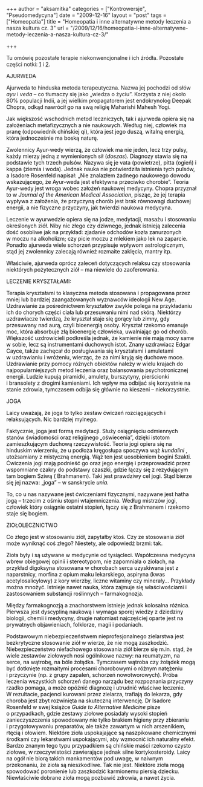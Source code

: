 +++
author = "aksamitka"
categories = ["Kontrowersje", "Pseudomedycyna"]
date = "2009-12-16"
layout = "post"
tags = ["Homeopatia"]
title = "Homeopatia i inne alternatywne metody leczenia a nasza kultura cz. 3"
url = "/2009/12/16/homeopatia-i-inne-alternatywne-metody-leczenia-a-nasza-kultura-cz-3/"

+++

Tu omówię pozostałe terapie niekonwencjonalne i ich źródła. Pozostałe części notki: [1][1] i [2][2].

<!--more-->

AJURWEDA

Ajurweda to hinduska metoda terapeutyczna. Nazwa jej pochodzi od słów _ayu_ i _veda_ &#8211; co tłumaczy się jako &#8222;wiedza o życiu&#8221;. Korzysta z niej około 80% populacji Indii, a jej wielkim propagatorem jest <span style="color: #000000;">endokrynolog Deepak Chopra, odkąd nawrócił go na swą religię Maharishi Mahesh Yogi. </span>

<span style="color: #000000;">Jak większość wschodnich metod leczniczych, tak i ajurweda opiera się na założeniach metafizycznych a nie naukowych. Według niej, człowiek ma pranę (odpowiednik chińskiej qi), która jest jego duszą, witalną energią, która jednocześnie ma boską naturę. </span>

<span style="color: #000000;">Zwolennicy Ayur-wedy wierzą, że człowiek ma nie jeden, lecz trzy pulsy, każdy mierzy jedną z wymienionych sił (<em>doszas</em>). Diagnozy stawia się na podstawie tych trzech pulsów. Nazywa się je vata (powietrze), pitta (ogień) i kappa (ziemia i woda). Jednak nauka nie potwierdziła istnienia tych pulsów, a Isadore Rosenfeld napisał: </span> <span style="color: #800000;"><span style="color: #000000;">&#8222;Nie znalazłem żadnego naukowego dowodu wskazującego, że Ayur-weda jest efektywna przeciwko chorobie&#8221;. </span></span><span style="color: #000000;">Teoria Ayur-wedy jest wroga wobec założeń naukowej medycyny. Chopra przyznał to w</span><span style="color: #800000;"><em> <span style="color: #000000;">Journal of the American Medical Association</span></em></span><span style="color: #000000;">, pisząc, że jej terapia wypływa z założenia, że przyczyną chorób jest brak równowagi duchowej energii, a nie fizyczne przyczyny, jak twierdzi naukowa medycyna. </span>

<span style="color: #000000;">Leczenie w ayurwedzie opiera się na jodze, medytacji, masażu i stosowaniu określonych ziół. Niby nic złego czy dziwnego, jednak istnieją zalecenia dość osobliwe jak na przykład: </span><span style="color: #800000;"><span style="color: #000000;">zjadanie odchodów kozła zanurzonych w moczu na alkoholizm; czy picie moczu z mlekiem jako lek na zaparcie. Ponadto ajurweda wiele schorzeń przypisuje wpływom astrologicznym, stąd jej zwolennicy zalecają również rozmaite zaklęcia, mantry itp.</span></span>

<span style="color: #800000;"><span style="color: #000000;">Właściwie, ajurweda oprócz zaleceń dotyczących relaksu czy stosowania niektórych pożytecznych ziół &#8211; ma niewiele do zaoferowania. </span></span>

<p style="text-align: left;">
  <span style="color: #800000;"><span style="color: #000000;">LECZENIE KRYSZTAŁAMI:</span></span>
</p>

<span style="color: #800000;"><span style="color: #000000;">Terapia kryształami to klasyczna metoda stosowana i propagowana przez mniej lub bardziej zaangażowanych wyznawców ideologii New Age. </span></span><span style="color: #000000;">Uzdrawianie za pośrednictwem kryształów zwykle polega na przykładaniu ich do chorych części ciała lub przesuwaniu nimi nad skórą. Niektórzy uzdrawiacze twierdzą, że kryształ staje się gorący lub zimny, gdy przesuwany nad aurą, czyli bioenergią osoby. Kryształ rzekomo emanuje moc, która absorbuje złą bioenergię człowieka, uwalniając go od chorób. </span><span style="color: #000000;">Większość uzdrowicieli podkreśla jednak, że kamienie nie mają mocy same w sobie, lecz są instrumentami duchowych istot. </span><span style="color: #000000;">Znany uzdrawiacz Edgar Cayce, także zachęcał do posługiwania się kryształami i amuletami w uzdrawianiu i wróżeniu, wierząc, że za nimi kryją się duchowe moce. </span><span style="color: #000000;">Uzdrawianie przy pomocy różnych obiektów należy w wielu krajach do najpopularniejszych metod leczenia oraz balansowania psychotronicznej energii. Ludzie kupują piramidki, amulety, burszytyny, pierścionki i bransolety z drogimi kamieniami. Ich wpływ ma odbijać się korzystnie na stanie zdrowia, tymczasem odbija się głównie na kieszeni &#8211; niekorzystnie. </span>

<span style="color: #000000;">JOGA</span>

<span style="color: #000000;">Laicy uważają, że joga to tylko zestaw ćwiczeń rozciągających i relaksujących. Nic bardziej mylnego. </span>

<span style="color: #000000;">Faktycznie, joga jest formą medytacji. Służy osiągnięciu odmiennych stanów świadomości oraz religijnego &#8222;oświecenia&#8221;, dzięki istotom zamieszkującym duchową rzeczywistość. </span><span style="color: #000000;">Teoria jogi opiera się na hinduskim wierzeniu, że u podłoża kręgosłupa spoczywa wąż <em>kundalini </em>, utożsamiany z mistyczną energią. Wąż ten jest uosobieniem bogini Szakti. Ćwiczenia jogi mają podnieść go oraz jego energię i przeprowadzić przez wspomniane czakry do podstawy czaszki, gdzie łączy się z rezydującym tam bogiem Sziwą ( Brahmanem). Taki jest prawdziwy cel jogi. Stąd bierze się jej nazwa: &#8222;joga&#8221; &#8211; w sanskrycie <em>unia. </em></span>

<span style="color: #000000;">To, co u nas nazywane jest ćwiczeniami fizycznymi, nazywane jest hatha jogą &#8211; trzecim z ośmiu stopni wtajemniczenia. Według mistrzów jogi, człowiek który osiągnie ostatni stopień, łączy się z Brahmanem i rzekomo staje się bogiem. </span>

<span style="color: #000000;">ZIO</span><span style="color: #000000;">ŁO</span><span style="color: #000000;">L</span><span style="color: #000000;">ECZNICTWO</span>

<p style="text-align: left;">
  <span style="color: #000000;">Co złego jest w stosowaniu ziół, zapytałby ktoś. Czy ze stosowania ziół może wyniknąć coś złego? Niestety, ale odpowiedź brzmi: tak.</span>
</p>

<p style="text-align: left;">
  <span style="color: #000000;">Zioła były i są używane w medycynie od tysiącleci. Współczesna medycyna wbrew obiegowej opinii i stereotypom, nie zapomniała o ziołach, na przykład digoksyna stosowana w chorobach serca uzyskiwana jest z naparstnicy, morfina z opium maku lekarskiego, aspiryna (kwas acetylosalicylowy) z kory wierzby, liczne witaminy czy minerały&#8230; Przykłady można mnożyć. Istnieje nawet nauka, która zajmuje się właściwościami i zastosowaniem substancji roślinnych &#8211; farmakognozja. </span>
</p>

<p style="text-align: left;">
  <span style="color: #000000;">Między farmakognozją a znachorstwem istnieje jednak kolosalna różnica. Pierwsza jest dyscypliną naukową i wymaga sporej wiedzy z dziedziny biologii, chemii i medycyny, drugie natomiast najczęściej oparte jest na prywatnych objawieniach, folklorze, magii i podaniach.</span>
</p>

<p class="na">
  <span style="color: #000000;">Podstawowym niebezpieczeństwem nieprofesjonalnego zielarstwa jest bezkrytyczne stosowanie ziół w wierze, że nie mogą zaszkodzić. Niebezpieczeństwo niefachowego stosowania ziół bierze się m.in. stąd, że wiele zestawów ziołowych nosi ogólnikowe nazwy: na reumatyzm, na serce, na wątrobę, na bóle żołądka. Tymczasem wątroba czy żołądek mogą być dotknięte rozmaitymi procesami chorobowymi o różnym natężeniu i przyczynie (np. z grupy zapaleń, schorzeń nowotworowych). Próba leczenia wszystkich schorzeń danego narządu bez rozpoznania przyczyny rzadko pomaga, a może opóźnić diagnozę i utrudnić właściwe leczenie. W rezultacie, pacjenci kurowani przez zielarza, trafiają do lekarza, gdy choroba jest zbyt rozwinięta na skuteczną interwencję.</span><span style="color: #000000;"> Dr Isadore Rosenfeld w swej książce <em> Guide to Alternative Medicine </em>pisze o przypadkach, gdzie zestawy ziołowe posiadały wysoki stopień zanieczyszczenia spowodowany nie tylko brakiem higieny przy zbieraniu i przygotowywaniu preparatów, ale także zawartym w nich arszenikiem, rtęcią i ołowiem. Niektóre zioła uspokajające są naszpikowane chemicznymi środkami czy lekarstwami uspokającymi, aby wzmocnić ich naturalny efekt. Bardzo znanym tego typu przypadkiem są chińskie maści rzekomo czysto ziołowe, w rzeczywistości zawierające jednak silne kortykosteroidy. </span><span style="color: #000000;">Laicy na ogół nie biorą takich mankamentów pod uwagę, w naiwnym przekonaniu, że zioła są nieszkodliwe. Tak nie jest. Niektóre zioła mogą spowodować poronienie lub zaszkodzić karmionemu piersią dziecku. Niewłaściwie dobrane zioła mogą pozbawić zdrowia, a nawet życia. </span>
</p>

<p class="na">

 [1]: http://blog.atopowe.pl/2009/11/29/homeopatia-i-inne-alternatywne-metody-leczenia-a-nasza-kultura-cz1/ "Część pierwsza"
 [2]: http://blog.atopowe.pl/2009/12/06/homeopatia-i-inne-alternatywne-metody-leczenia-a-nasza-kultura-cz-2/ "Część druga"
